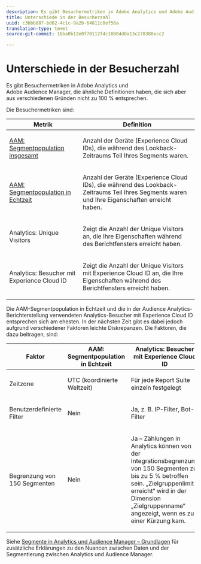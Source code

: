 ```yaml
---
description: Es gibt Besuchermetriken in Adobe Analytics und Adobe Audience Manager, die ähnliche Definitionen haben, die sich aber aus verschiedenen Gründen nicht zu 100 % entsprechen.
title: Unterschiede in der Besucherzahl
uuid: c3bbb887-bd02-4c1c-9a2b-64811c0ef56a
translation-type: tm+mt
source-git-commit: 16ba0b12e0f70112f4c10804d0a13c278388ecc2

---
```



# Unterschiede in der Besucherzahl

Es gibt Besuchermetriken in Adobe Analytics und Adobe Audience Manager, die ähnliche Definitionen haben, die sich aber aus verschiedenen Gründen nicht zu 100 % entsprechen.

Die Besuchermetriken sind:

<table id="table_F9FE107A89934C3B854C55D7D76AC6E8"> 
 <thead> 
  <tr> 
   <th colname="col2" class="entry"> Metrik </th> 
   <th colname="col3" class="entry"> Definition </th> 
  </tr>
 </thead>
 <tbody> 
  <tr> 
   <td colname="col2"> <p><a href="https://docs.adobe.com/content/help/de-DE/audience-manager/user-guide/features/segments/segment-builder-data.html"  > AAM: Segmentpopulation insgesamt</a> </p> </td> 
   <td colname="col3"> <p>Anzahl der Geräte (Experience Cloud IDs), die während des Lookback-Zeitraums Teil Ihres Segments waren. </p> </td> 
  </tr> 
  <tr> 
   <td colname="col2"> <p><a href="https://docs.adobe.com/content/help/de-DE/audience-manager/user-guide/features/segments/segment-builder-data.html"  > AAM: Segmentpopulation in Echtzeit</a> </p> </td> 
   <td colname="col3"> <p>Anzahl der Geräte (Experience Cloud IDs), die während des Lookback-Zeitraums Teil Ihres Segments waren und Ihre Eigenschaften erreicht haben. </p> </td> 
  </tr> 
  <tr> 
   <td colname="col2"> <p>Analytics: Unique Visitors </p> </td> 
   <td colname="col3"> <p>Zeigt die Anzahl der Unique Visitors an, die Ihre Eigenschaften während des Berichtfensters erreicht haben. </p> </td> 
  </tr> 
  <tr> 
   <td colname="col2"> <p>Analytics: Besucher mit Experience Cloud ID </p> </td> 
   <td colname="col3"> <p>Zeigt die Anzahl der Unique Visitors mit Experience Cloud ID an, die Ihre Eigenschaften während des Berichtfensters erreicht haben. </p> </td> 
  </tr> 
 </tbody> 
</table>

Die AAM-Segmentpopulation in Echtzeit und die in der Audience Analytics-Berichterstellung verwendeten Analytics-Besucher mit Experience Cloud ID entsprechen sich am ehesten. In der nächsten Zeit gibt es dabei jedoch aufgrund verschiedener Faktoren leichte Diskrepanzen. Die Faktoren, die dazu beitragen, sind:

<table id="table_A391B37CC077456F8BB83BAA3C640EF6"> 
 <thead> 
  <tr> 
   <th colname="col1" class="entry"> Faktor </th> 
   <th colname="col2" class="entry"> AAM: Segmentpopulation in Echtzeit </th> 
   <th colname="col3" class="entry"> Analytics: Besucher mit Experience Cloud ID </th> 
  </tr>
 </thead>
 <tbody> 
  <tr> 
   <td colname="col1"> <p>Zeitzone </p> </td> 
   <td colname="col2"> <p>UTC (koordinierte Weltzeit) </p> </td> 
   <td colname="col3"> <p>Für jede Report Suite einzeln festgelegt </p> </td> 
  </tr> 
  <tr> 
   <td colname="col1"> <p>Benutzerdefinierte Filter </p> </td> 
   <td colname="col2"> <p>Nein </p> </td> 
   <td colname="col3"> <p>Ja, z. B. IP-Filter, Bot-Filter </p> </td> 
  </tr> 
  <tr> 
   <td colname="col1"> <p>Begrenzung von 150 Segmenten </p> </td> 
   <td colname="col2"> <p>Nein </p> </td> 
   <td colname="col3"> <p>Ja – Zählungen in Analytics können von der Integrationsbegrenzung von 150 Segmenten zu bis zu 5 % betroffen sein. „Zielgruppenlimit erreicht“ wird in der Dimension „Zielgruppenname“ angezeigt, wenn es zu einer Kürzung kam. </p> </td> 
  </tr> 
 </tbody> 
</table>

Siehe [Segmente in Analytics und Audience Manager – Grundlagen](/help/integrate/c-audience-analytics/aam-analytics-segments.md) für zusätzliche Erklärungen zu den Nuancen zwischen Daten und der Segmentierung zwischen Analytics und Audience Manager.
